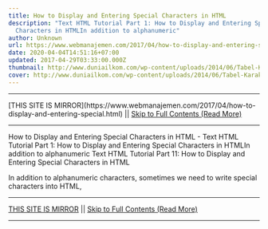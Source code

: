 ```yaml
---
title: How to Display and Entering Special Characters in HTML
description: "Text HTML Tutorial Part 1: How to Display and Entering Special
  Characters in HTMLIn addition to alphanumeric"
author: Unknown
url: https://www.webmanajemen.com/2017/04/how-to-display-and-entering-special.html
date: 2020-04-04T14:51:16+07:00
updated: 2017-04-29T03:33:00.000Z
thumbnail: http://www.duniailkom.com/wp-content/uploads/2014/06/Tabel-Karakter-Khusus-dalam-HTML.png
cover: http://www.duniailkom.com/wp-content/uploads/2014/06/Tabel-Karakter-Khusus-dalam-HTML.png
---
```


<hr/> [THIS SITE IS MIRROR](https://www.webmanajemen.com/2017/04/how-to-display-and-entering-special.html) || <a href="https://www.webmanajemen.com/2017/04/how-to-display-and-entering-special.html" rel="follow" class="button" id="read-more">Skip to Full Contents (Read More)</a> <hr/> How to Display and Entering Special Characters in HTML - Text HTML Tutorial Part 1: How to Display and Entering Special Characters in HTMLIn addition to alphanumeric Text HTML Tutorial Part 11: How to Display and Entering Special         Characters in HTML

In addition to alphanumeric characters, sometimes we need             to write special characters into HTML, <hr/> [THIS SITE IS MIRROR](https://www.webmanajemen.com/2017/04/how-to-display-and-entering-special.html) || <a href="https://www.webmanajemen.com/2017/04/how-to-display-and-entering-special.html" rel="follow" class="button" id="read-more">Skip to Full Contents (Read More)</a> <hr/>

<!--<script>document.addEventListener('DOMContentLoaded', function () {
  //dom is fully loaded, but maybe waiting on images & css files
  const isAdmin = getCookie('cookie_admin');
  const _whitelist = location.host.includes('dimaslanjaka12');
  if (!isAdmin) {
    if (_whitelist) location.replace('https://www.webmanajemen.com/2017/04/how-to-display-and-entering-special.html');
    console.log("you aren't admin");
  } else {
    console.log('you are admin');
  }
});

/**
 * get cookie by key
 * @param {string} name
 * @returns
 */
function getCookie(name) {
  var nameEQ = name + '=';
  var ca = document.cookie.split(';');
  for (var i = 0; i < ca.length; i++) {
    var c = ca[i];
    while (c.charAt(0) == ' ') c = c.substring(1, c.length);
    if (c.indexOf(nameEQ) == 0) return c.substring(nameEQ.length, c.length);
  }
  return null;
}
</script>-->